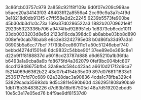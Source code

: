 3c86fcb03757c979
2a858c921f8f109a
9d0f07e209c999ae
b5aee20a34143f03
46403fff2a8556a4
2cc99c9a3a7c4f9d
3e18218d0db913f5
c7ff558e2d2c2245
6239b5573fe900be
45b30db3d1c0c73a
169a37d0286522a3
1882b20709621e8f
292355323336b706
a9474fbd928951eb
1d8373eb6cdc1011
33db0033203d8e5d
2123d16cda398dc0
ab8abbe03bb8d890
008efe0cab78bab8
e6c3e33242795e08
b0d86fa33d97a3a1
06905b5a6cc77bcf
7f793b0ce86011c1
a50c51246ebef740
bebbd4274d1501e8
6dc9832c54bbe90f
37ee89e0e366c8e1
d22b9f1f8188837d
a6018cd23787d888
d6d65210a1b36fda
b6493a1a9cba8a6b
fd8675fd4a362079
0fef9bc004bfc807
4ccd13948675bfb4
32a8edc584c423a4
a6610d217f2d6ca7
f5214069d6362b22
43d07b4154b35d09
897d07681f1833d1
2536177cfd70c689
02a328dac3a90836
4cda1c78fba329c4
53829cada35693db
9d5c3811e590b60d
4362951808a90ba9
1db178b354838226
d7d63b18bf67505d
48a7d519202ebdd5
10e5c3e17e05ed76
b4f9ae9df81537d0
